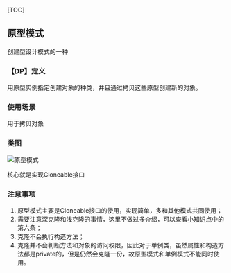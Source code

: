 [TOC]
## 原型模式
创建型设计模式的一种

### 【DP】定义
用原型实例指定创建对象的种类，并且通过拷贝这些原型创建新的对象。

### 使用场景
用于拷贝对象

### 类图
![原型模式]()

核心就是实现Cloneable接口

### 注意事项
1. 原型模式主要是Cloneable接口的使用，实现简单，多和其他模式共同使用；
2. 需要注意深克隆和浅克隆的事情，这里不做过多介绍，可以查看[小知识点](http://note.youdao.com/noteshare?id=5d3dc9c6e07bde4cb676573810effcec&sub=B34DA3B86D594A189691A32B7FF86219)中的第六条；
3. 克隆不会执行构造方法；
4. 克隆并不会判断方法和对象的访问权限，因此对于单例类，虽然属性和构造方法都是private的，但是仍然会克隆一份，故原型模式和单例模式不能同时使用。

